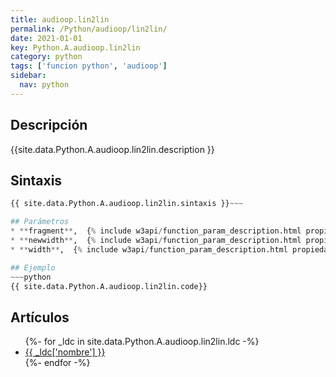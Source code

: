 ```yaml
---
title: audioop.lin2lin
permalink: /Python/audioop/lin2lin/
date: 2021-01-01
key: Python.A.audioop.lin2lin
category: python
tags: ['funcion python', 'audioop']
sidebar: 
  nav: python
---
```


## Descripción
{{site.data.Python.A.audioop.lin2lin.description }}

## Sintaxis
~~~python
{{ site.data.Python.A.audioop.lin2lin.sintaxis }}~~~

## Parámetros
* **fragment**,  {% include w3api/function_param_description.html propiedad=site.data.Python.A.audioop.lin2lin valor="fragment" %}
* **newwidth**,  {% include w3api/function_param_description.html propiedad=site.data.Python.A.audioop.lin2lin valor="newwidth" %}
* **width**,  {% include w3api/function_param_description.html propiedad=site.data.Python.A.audioop.lin2lin valor="width" %}

## Ejemplo
~~~python
{{ site.data.Python.A.audioop.lin2lin.code}}
~~~

## Artículos
<ul>
{%- for _ldc in site.data.Python.A.audioop.lin2lin.ldc -%}
   <li>
       <a href="{{_ldc['url'] }}">{{ _ldc['nombre'] }}</a>
   </li>
{%- endfor -%}
</ul>
